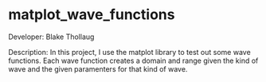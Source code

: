 # matplot_wave_functions
Developer: Blake Thollaug

Description: In this project, I use the matplot library to test out some wave functions. Each wave function creates a domain and range given the kind of wave and the given paramenters for that kind of wave.